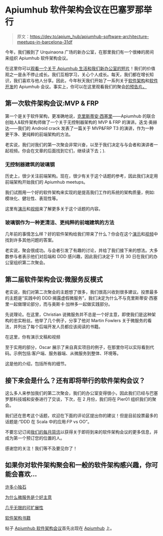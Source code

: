 # Apiumhub 软件架构会议在巴塞罗那举行

> 原文：<https://dev.to/apium_hub/apiumhub-software-architecture-meetups-in-barcelona-31df>

今年，我们搬到了 Urquinaona 广场的新办公室，在那里我们有一个很棒的房间来组织 Apiumhub 软件架构会议。

在这里你可以[观看一个关于 Apiumhub 生活和我们新办公室的短片](https://www.youtube.com/watch?v=ihxoLuR-2Js)！我们的价值观之一是永不停止成长。我们互相学习，关心个人成长。每天，我们都在增长知识，我们喜欢与他人分享。因此，今年秋天我们开始了一系列关于[软件架构](https://apiumhub.com/software-architecture-services-barcelona/)和[软件开发](https://apiumhub.com/web-development-barcelona/)的 Apiumhub 会议。事实上，你可以在这里观看我们的聚会[的预告片。](https://www.youtube.com/watch?v=apBB52dx0TE)

## 第一次软件架构会议:MVP & FRP

第一个是关于软件架构，更准确地说，[克里斯蒂安·西塞里](https://apiumhub.com/software-developer-jobs-barcelona/)——Apiumhub 的联合创始人&软件架构师做了一个关于无控制器架构的 MVP & FRP 的演讲。迭戈·奥赫达——我们的 Android crack 发表了一篇关于 MVP&FRP
T3 的演讲，作为一种更干净、更纯粹的前端架构的方法。

老实说，我们对我们的第一次聚会非常兴奋，以至于我们决定与与会者和演讲者一起视频。你会在文章的后面找到它们，继续读下去；).

### 无控制器建筑的玻璃钢

历史上，很少关注前端架构。现在，很少有关于这个话题的参考，因此我们决定用前端架构开始我们的 Apiumhub meetups。

我们试图用一个好的软件架构来实现的是提高我们工作的系统的架构质量，例如:模块化、健壮性、表现性等。

这里有[演示](https://docs.google.com/presentation/d/17GCbn_YvpvrESYJI9pfwi31R-LkczOU0DRSsgD7Bpo4/edit?usp=sharing)和[视频](https://www.youtube.com/watch?v=h5b44xzMmwQ&t=14s)来了解更多关于这个话题的内容。

### 玻璃钢作为一种更清洁、更纯粹的前端建筑的方法

几年前的事情怎么样？好的软件架构给我们带来了什么？你会在这个[演示](https://docs.google.com/presentation/d/1yvwqug1fHsJ4vx9Zm-JzvLFB0KQVtGYUiGhT0ObiBDQ/edit?usp=sharing)和[视频](https://www.youtube.com/watch?v=VRZveK3Ov-s&t=914s)中找到许多其他问题的答案。

老实说，聚会很成功。与会者引发了有趣的讨论，并给了我们接下来的想法。大多数参与者表示他们对后端和 DDD 感兴趣，因此我们决定于 11 月 30 日在我们的办公室组织第二次聚会。

## 第二届软件架构会议:微服务反模式

老实说，我们对第二次聚会的主题想了很多，我们很高兴收到很多建议。投票最多的主题是“实践中的 DDD:揭露虚假微服务”，我们决定为什么不与克里斯蒂安·西塞里一起做理论部分，而与奥斯卡·加林多一起做实践部分。

先说理论。在这里，Christian 说微服务并不总是一个好主意，即使我们是这种架构的忠实粉丝。他举了几个例子，分享了他对 Martin Fowlers 关于微服务的看法，并列出了每个后端开发人员都应该阅读的书籍。

在这里，你有演示文稿和视频

至于实用的部分，Oscar 展示了来自真实项目的例子，在那里你可以实际看到代码。示例包括:客户端、服务器端、从微服务到整体、环境等。

这是他的介绍，包括所有的细节。

## 接下来会是什么？还有即将举行的软件架构会议？

这么多人来参加我们的第二次聚会，我们的办公室变得很小，因此我们已经与巴塞罗那科技城和安泰进行了交谈，下次，在 2 月份，我们将在 Pier01 组织我们的聚会。

我们还在思考这个话题，欢迎在下面的评论区提出你的建议！但是目前投票最多的话题是:“DDD 在 Scala 中的应用:FP vs OO”。

不要忘记订阅[我们的每月简讯](http://apiumhub.us7.list-manage.com/subscribe?u=aa52dea376e07c0e81473fb97&id=0770a48a5e)以获得关于即将到来的软件架构会议的更多信息，并成为第一个预订您的位置的人。

感谢您的关注！我们等不及要见你了！

## 如果你对软件架构聚会和一般的软件架构感兴趣，你可能会喜欢…

[许多小独石](https://apiumhub.com/tech-blog-barcelona/microservices-vs-monolithic-architecture/)

[为什么微服务是个好主意](https://apiumhub.com/tech-blog-barcelona/microservices/)

[几乎无限的可扩展性](https://apiumhub.com/tech-blog-barcelona/almost-infinite-scalability/)

[软件架构书籍](https://dev.to/apium_hub/top-19-software-architecture-books-blf)

帖子 [Apiumhub 软件架构会议](https://apiumhub.com/tech-blog-barcelona/apiumhub-software-architecture-meetups-barcelona/)首先出现在 [Apiumhub](https://apiumhub.com) 上。